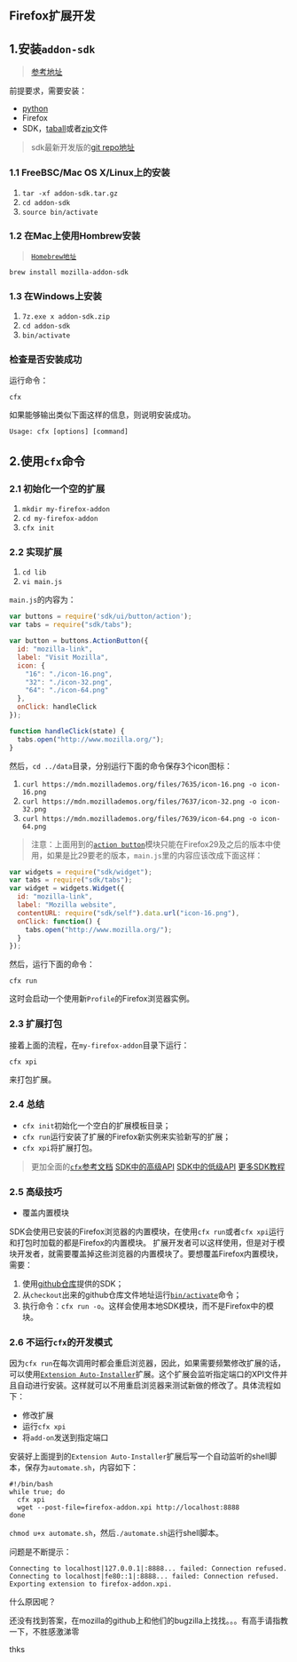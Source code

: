 Firefox扩展开发----##  1.安装`addon-sdk`> [参考地址](https://developer.mozilla.org/en-US/Add-ons/SDK/Tutorials/Installation)前提要求，需要安装：* [python](http://www.python.org/)* Firefox* SDK，[taball](https://ftp.mozilla.org/pub/mozilla.org/labs/jetpack/jetpack-sdk-latest.tar.gz)或者[zip](https://ftp.mozilla.org/pub/mozilla.org/labs/jetpack/jetpack-sdk-latest.zip)文件> sdk最新开发版的[git repo地址](https://github.com/mozilla/addon-sdk)### 1.1 **FreeBSC/Mac OS X/Linux上的安装**1.  `tar -xf addon-sdk.tar.gz`2.  `cd addon-sdk`3.  `source bin/activate`### 1.2 **在Mac上使用Hombrew安装**> [`Homebrew地址`](http://brew.sh/)`brew install mozilla-addon-sdk`### 1.3 **在Windows上安装**1.  `7z.exe x addon-sdk.zip`2.  `cd addon-sdk`3.  `bin/activate`### 检查是否安装成功运行命令：  `cfx`如果能够输出类似下面这样的信息，则说明安装成功。```Usage: cfx [options] [command]```## 2.使用`cfx`命令### 2.1 初始化一个空的扩展1.  `mkdir my-firefox-addon`2.  `cd my-firefox-addon`3.  `cfx init`### 2.2 实现扩展1.  `cd lib`2.  `vi main.js``main.js`的内容为：```javascriptvar buttons = require('sdk/ui/button/action');var tabs = require("sdk/tabs");var button = buttons.ActionButton({  id: "mozilla-link",  label: "Visit Mozilla",  icon: {    "16": "./icon-16.png",    "32": "./icon-32.png",    "64": "./icon-64.png"  },  onClick: handleClick});function handleClick(state) {  tabs.open("http://www.mozilla.org/");}```然后，`cd ../data`目录，分别运行下面的命令保存3个icon图标：1.  `curl https://mdn.mozillademos.org/files/7635/icon-16.png -o icon-16.png`2.  `curl https://mdn.mozillademos.org/files/7637/icon-32.png -o icon-32.png`3.  `curl https://mdn.mozillademos.org/files/7639/icon-64.png -o icon-64.png`> 注意：上面用到的[`action button`](https://developer.mozilla.org/en-US/Add-ons/SDK/Low-Level_APIs/ui_button_action)模块只能在Firefox29及之后的版本中使用，如果是比29要老的版本，`main.js`里的内容应该改成下面这样：```javascriptvar widgets = require("sdk/widget");var tabs = require("sdk/tabs");var widget = widgets.Widget({  id: "mozilla-link",  label: "Mozilla website",  contentURL: require("sdk/self").data.url("icon-16.png"),  onClick: function() {    tabs.open("http://www.mozilla.org/");  }});```然后，运行下面的命令：`cfx run`这时会启动一个使用新`Profile`的Firefox浏览器实例。### 2.3 扩展打包接着上面的流程，在`my-firefox-addon`目录下运行：`cfx xpi`来打包扩展。### 2.4 总结* `cfx init`初始化一个空白的扩展模板目录；* `cfx run`运行安装了扩展的Firefox新实例来实验新写的扩展；* `cfx xpi`将扩展打包。> 更加全面的[`cfx`参考文档](https://developer.mozilla.org/en-US/Add-ons/SDK/Tools/cfx)> [SDK中的高级API](https://developer.mozilla.org/en-US/Add-ons/SDK/High-Level_APIs)> [SDK中的低级API](https://developer.mozilla.org/en-US/Add-ons/SDK/Low-Level_APIs)> [更多SDK教程](https://developer.mozilla.org/en-US/Add-ons/SDK/Tutorials)### 2.5 高级技巧* 覆盖内置模块SDK会使用已安装的Firefox浏览器的内置模块，在使用`cfx run`或者`cfx xpi`运行和打包时加载的都是Firefox的内置模块。扩展开发者可以这样使用，但是对于模块开发者，就需要覆盖掉这些浏览器的内置模块了。要想覆盖Firefox内置模块，需要：  1.  使用[github仓库](https://github.com/mozilla/addon-sdk)提供的SDK；  2.  从`checkout`出来的github仓库文件地址运行[`bin/activate`](https://developer.mozilla.org/en-US/Add-ons/SDK/Tutorials/Installation)命令；  3.  执行命令：`cfx run -o`。这样会使用本地SDK模块，而不是Firefox中的模块。### 2.6 不运行`cfx`的开发模式因为`cfx run`在每次调用时都会重启浏览器，因此，如果需要频繁修改扩展的话，可以使用[`Extension Auto-Installer`](https://addons.mozilla.org/en-US/firefox/addon/autoinstaller/)扩展。这个扩展会监听指定端口的XPI文件并且自动进行安装。这样就可以不用重启浏览器来测试新做的修改了。具体流程如下：* 修改扩展* 运行`cfx xpi`* 将`add-on`发送到指定端口安装好上面提到的`Extension Auto-Installer`扩展后写一个自动监听的shell脚本，保存为`automate.sh`，内容如下：```shell#!/bin/bashwhile true; do  cfx xpi  wget --post-file=firefox-addon.xpi http://localhost:8888done````chmod u+x automate.sh`，然后`./automate.sh`运行shell脚本。问题是不断提示：```Connecting to localhost|127.0.0.1|:8888... failed: Connection refused.Connecting to localhost|fe80::1|:8888... failed: Connection refused.Exporting extension to firefox-addon.xpi.```什么原因呢？还没有找到答案，在mozilla的github上和他们的bugzilla上找找。。。有高手请指教一下，不胜感激涕零thks